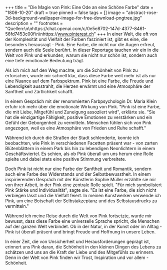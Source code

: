 +++
title = "Die Magie von Pink: Eine Ode an eine Schöne Farbe"
date = "1806-10-20"
draft = true
pinned = false
tags = []
image = "abstract-rose-3d-background-wallpaper-image-for-free-download-pngtree.jpg"
description = ""
footnotes = "Quellen:\n\nhttps://chat.openai.com/c/0e5e8702-147d-4377-8461-56fd7453c00f\n\nhttps://www.pinterest.ch"
+++
In einer Welt, die oft von der Komplexität und Vielfalt der Farben fasziniert ist, gibt es eine, die besonders herausragt - Pink. Eine Farbe, die nicht nur die Augen erfreut, sondern auch die Seele berührt. In dieser Reportage tauchen wir ein in die Welt von Pink und erkunden, warum sie nicht nur schön ist, sondern auch eine tiefe emotionale Bedeutung trägt.

Als ich mich auf den Weg machte, um die Schönheit von Pink zu erforschen, wurde mir schnell klar, dass diese Farbe weit mehr ist als nur eine Nuance auf dem Farbspektrum. Pink ist eine Farbe, die Freude und Lebendigkeit ausstrahlt, die Herzen erwärmt und eine Atmosphäre der Sanftheit und Zärtlichkeit schafft.

In einem Gespräch mit der renommierten Farbpsychologin Dr. Maria Klein erfuhr ich mehr über die emotionale Wirkung von Pink. "Pink ist eine Farbe, die mit Liebe, Mitgefühl und Zuneigung assoziiert wird", erklärte sie. "Sie hat die einzigartige Fähigkeit, positive Emotionen zu verstärken und ein Gefühl der Geborgenheit zu vermitteln. Menschen fühlen sich von Pink angezogen, weil es eine Atmosphäre von Frieden und Ruhe schafft."

Während ich durch die Straßen der Stadt schlenderte, konnte ich beobachten, wie Pink in verschiedenen Facetten präsent war - von zarten Blütenblättern in einem Park bis hin zu lebendigen Neonlichtern in einem Geschäftsviertel. Es schien, als ob Pink überall um uns herum eine Rolle spielte und dabei stets eine positive Stimmung verbreitete.

Doch Pink ist nicht nur eine Farbe der Sanftheit und Romantik, sondern auch eine Farbe des Widerstands und der Selbstbewusstheit. In einem inspirierenden Gespräch mit der Künstlerin Sophie Müller erzählte sie mir von ihrer Arbeit, in der Pink eine zentrale Rolle spielt. "Für mich symbolisiert Pink Stärke und Individualität", sagte sie. "Es ist eine Farbe, die sich nicht verbiegen lässt und die Vielfalt feiert. In meinen Kunstwerken verwende ich Pink, um eine Botschaft der Selbstakzeptanz und des Selbstausdrucks zu vermitteln."

Während ich meine Reise durch die Welt von Pink fortsetzte, wurde mir bewusst, dass diese Farbe eine universelle Sprache spricht, die Menschen auf der ganzen Welt verbindet. Ob in der Natur, in der Kunst oder im Alltag - Pink ist überall präsent und bringt Freude und Hoffnung in unsere Leben.

In einer Zeit, die von Unsicherheit und Herausforderungen geprägt ist, erinnert uns Pink daran, die Schönheit in den kleinen Dingen des Lebens zu schätzen und uns an die Kraft der Liebe und des Mitgefühls zu erinnern. Denn in der Welt von Pink finden wir Trost, Inspiration und vor allem - Schönheit.